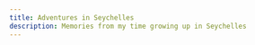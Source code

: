 ```yaml
---
title: Adventures in Seychelles
description: Memories from my time growing up in Seychelles
---
```

